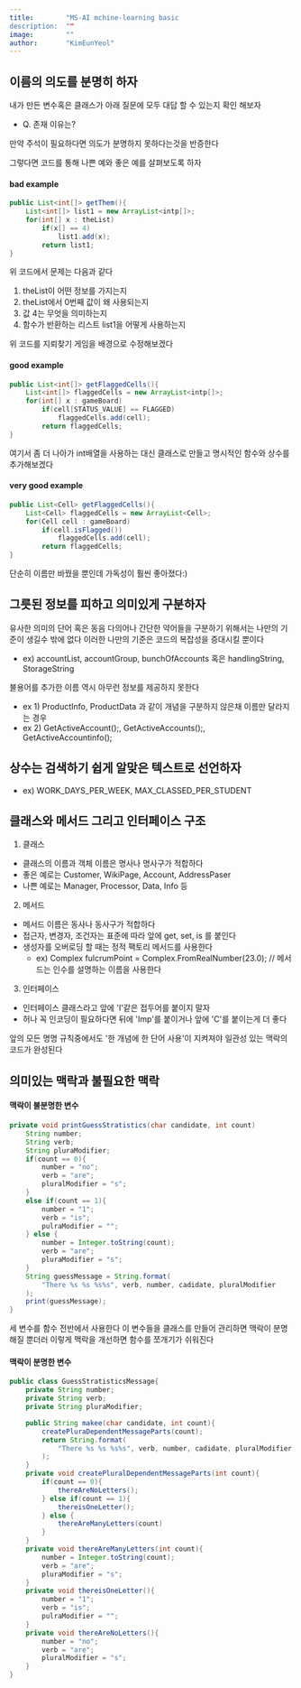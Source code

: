 ```yaml
---
title:        "MS-AI mchine-learning basic
description:  ""
image:        ""
author:       "KimEunYeol"
---
```


이름의 의도를 분명히 하자
-----------

내가 만든 변수혹은 클래스가 아래 질문에 모두 대답 할 수 있는지 확인 해보자
* Q. 존재 이유는?

만약 주석이 필요하다면 의도가 분명하지 못하다는것을 반증한다

그렇다면 코드를 통해 나쁜 예와 좋은 예를 살펴보도록 하자

#### bad example

~~~java
public List<int[]> getThem(){
	List<int[]> list1 = new ArrayList<intp[]>;
    for(int[] x : theList)
    	if(x[] == 4)
        	list1.add(x);
        return list1;
}
~~~

위 코드에서 문제는 다음과 같다
1. theList이 어떤 정보를 가지는지 
2. theList에서 0번째 값이 왜 사용되는지
3. 값 4는 무엇을 의미하는지
4. 함수가 반환하는 리스트 list1을 어떻게 사용하는지

위 코드를 지뢰찾기 게임을 배경으로 수정해보겠다

#### good example
~~~java
public List<int[]> getFlaggedCells(){
	List<int[]> flaggedCells = new ArrayList<intp[]>;
    for(int[] x : gameBoard)
    	if(cell[STATUS_VALUE] == FLAGGED)
        	flaggedCells.add(cell);
        return flaggedCells;
}
~~~

여기서 좀 더 나아가 int배열을 사용하는 대신 클래스로 만들고 명시적인 함수와 상수를 추가해보겠다
#### very good example
~~~java
public List<Cell> getFlaggedCells(){
	List<Cell> flaggedCells = new ArrayList<Cell>;
    for(Cell cell : gameBoard)
    	if(cell.isFlagged())
        	flaggedCells.add(cell);
        return flaggedCells;
}
~~~
단순히 이름만 바꿨을 뿐인데 가독성이 훨씬 좋아졌다:)


그릇된 정보를 피하고 의미있게 구분하자
-------------------
유사한 의미의 단어 혹은 동음 다의어나 간단한 약어들을 구분하기 위해서는 나만의 기준이 생길수 밖에 없다 이러한 나만의 기준은 코드의 복잡성을 증대시킬 뿐이다
 * ex) accountList, accountGroup, bunchOfAccounts 혹은 handlingString, StorageString

불용어를 추가한 이름 역시 아무런 정보를 제공하지 못한다
  * ex 1) ProductInfo, ProductData 과 같이 개념을 구분하지 않은채 이름만 달라지는 경우
  * ex 2) GetActiveAccount();, GetActiveAccounts();, GetActiveAccountinfo();

상수는 검색하기 쉽게 알맞은 텍스트로 선언하자
-------------------
 * ex) WORK_DAYS_PER_WEEK, MAX_CLASSED_PER_STUDENT

클래스와 메서드 그리고 인터페이스 구조
-------------------
1. 클래스
  * 클래스의 이름과 객체 이름은 명사나 명사구가 적합하다
  * 좋은 예로는 Customer, WikiPage, Account, AddressPaser
  * 나쁜 예로는 Manager, Processor, Data, Info 등

2. 메서드
  * 메서드 이름은 동사나 동사구가 적합하다
  * 접근자, 변경자, 조건자는 표준에 따라 앞에 get, set, is 를 붙인다
  * 생성자를 오버로딩 할 때는 정적 팩토리 메서드를 사용한다
    * ex) Complex fulcrumPoint = Complex.FromRealNumber(23.0); // 메서드는 인수를 설명하는 이름을 사용한다

3. 인터페이스
  * 인터페이스 클래스라고 앞에 'I'같은 접두어를 붙이지 말자
  * 허나 꼭 인코딩이 필요하다면 뒤에 'Imp'를 붙이거나 앞에 'C'를 붙이는게 더 좋다

앞의 모든 명명 규칙중에서도 '한 개념에 한 단어 사용'이 지켜져야 일관성 있는 맥락의 코드가 완성된다

의미있는 맥락과 불필요한 맥락
-------------------
#### 맥락이 불분명한 변수
~~~java
private void printGuessStratistics(char candidate, int count)
	String number;
    String verb;
    String pluraModifier;
    if(count == 0){
    	number = "no";
        verb = "are";
        pluralModifier = "s";
    }
    else if(count == 1){
    	number = "1";
        verb = "is";
        pulraModifier = "";
    } else {
    	number = Integer.toString(count);
        verb = "are";
        pluraModifier = "s";
    }
    String guessMessage = String.format(
    	"There %s %s %s%s", verb, number, cadidate, pluralModifier
	);
	print(guessMessage);
}
~~~

세 변수를 함수 전반에서 사용한다 이 변수들을 클래스를 만들어 관리하면 맥락이 분명해질 뿐더러 이렇게 맥락을 개선하면 함수를 쪼개기가 쉬워진다

#### 맥락이 분명한 변수
~~~java
public class GuessStratisticsMessage{
	private String number;
    private String verb;
    private String pluraModifier;

    public String makee(char candidate, int count){
    	createPluraDependentMessageParts(count);
        return String.format(
        	"There %s %s %s%s", verb, number, cadidate, pluralModifier
        );
    }
    private void createPluralDependentMessageParts(int count){
    	if(count == 0){
        	thereAreNoLetters();
        } else if(count == 1){
        	thereisOneLetter();
        } else {
        	thereAreManyLetters(count)
        }
    }
    private void thereAreManyLetters(int count){
    	number = Integer.toString(count);
        verb = "are";
        pluraModifier = "s";
    }
    private void thereisOneLetter(){
        number = "1";
        verb = "is";
        pulraModifier = "";
    }
    private void thereAreNoLetters(){
		number = "no";
        verb = "are";
        pluralModifier = "s";
    }
}
~~~
